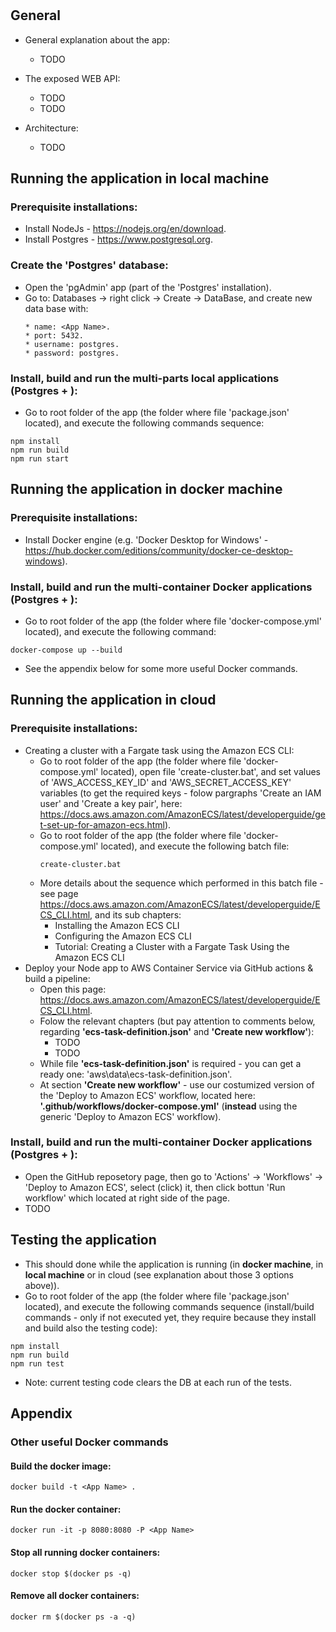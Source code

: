 # <App Name>

## General

* General explanation about the app:
    * TODO

* The exposed WEB API:
    * TODO
    * TODO 

* Architecture:
    * TODO

## Running the application in **local machine**

### Prerequisite installations:
* Install NodeJs - https://nodejs.org/en/download.
* Install Postgres - https://www.postgresql.org.

### Create the 'Postgres' database:
* Open the 'pgAdmin' app (part of the 'Postgres' installation).
* Go to: Databases -> right click -> Create -> DataBase, and create new data base with:
    ~~~
    * name: <App Name>.
    * port: 5432.
    * username: postgres.
    * password: postgres.
    ~~~

### Install, build and run the multi-parts local applications (Postgres + <App Name>):
* Go to root folder of the app (the folder where file 'package.json' located), and execute the following commands sequence:
~~~
npm install
npm run build
npm run start
~~~

## Running the application in **docker machine**

### Prerequisite installations:
* Install Docker engine (e.g. 'Docker Desktop for Windows' - https://hub.docker.com/editions/community/docker-ce-desktop-windows).

### Install, build and run the multi-container Docker applications (Postgres + <App Name>):
* Go to root folder of the app (the folder where file 'docker-compose.yml' located), and execute the following command:
~~~
docker-compose up --build
~~~
* See the appendix below for some more useful Docker commands.

## Running the application in **cloud**

### Prerequisite installations:
* Creating a cluster with a Fargate task using the Amazon ECS CLI:
    * Go to root folder of the app (the folder where file 'docker-compose.yml' located), open file 'create-cluster.bat', and set values of 'AWS_ACCESS_KEY_ID' and 'AWS_SECRET_ACCESS_KEY' variables (to get the required keys - folow pargraphs 'Create an IAM user' and 'Create a key pair', here: https://docs.aws.amazon.com/AmazonECS/latest/developerguide/get-set-up-for-amazon-ecs.html).
    * Go to root folder of the app (the folder where file 'docker-compose.yml' located), and execute the following batch file:
        ~~~
        create-cluster.bat
        ~~~
    * More details about the sequence which performed in this batch file - see page https://docs.aws.amazon.com/AmazonECS/latest/developerguide/ECS_CLI.html, and its sub chapters:
        * Installing the Amazon ECS CLI
        * Configuring the Amazon ECS CLI
        * Tutorial: Creating a Cluster with a Fargate Task Using the Amazon ECS CLI 
* Deploy your Node app to AWS Container Service via GitHub actions & build a pipeline:
    * Open this page: https://docs.aws.amazon.com/AmazonECS/latest/developerguide/ECS_CLI.html.
    * Folow the relevant chapters (but pay attention to comments below, regarding **'ecs-task-definition.json'** and **'Create new workflow'**):
        * TODO
        * TODO
    * While file **'ecs-task-definition.json'** is required - you can get a ready one: 'aws\data\ecs-task-definition.json'.
    * At section **'Create new workflow'** - use our costumized version of the 'Deploy to Amazon ECS' workflow, located here: **'.github/workflows/docker-compose.yml'** (**instead** using the generic 'Deploy to Amazon ECS' workflow).

### Install, build and run the multi-container Docker applications (Postgres + <App Name>):
* Open the GitHub reposetory page, then go to 'Actions' -> 'Workflows' -> 'Deploy to Amazon ECS', select (click) it, then click bottun 'Run workflow' which located at right side of the page.
* TODO 

## Testing the application
* This should done while the application is running (in **docker machine**, in **local machine** or in cloud (see explanation about those 3 options above)).
* Go to root folder of the app (the folder where file 'package.json' located), and execute the following commands sequence (install/build commands - only if not executed yet, they require because they install and build also the testing code):
~~~
npm install
npm run build
npm run test
~~~
* Note: current testing code clears the DB at each run of the tests.

## Appendix

### Other useful Docker commands

#### Build the <App Name> docker image:
~~~
docker build -t <App Name> .
~~~
#### Run the <App Name> docker container:
~~~
docker run -it -p 8080:8080 -P <App Name>
~~~
#### Stop all running docker containers:
~~~
docker stop $(docker ps -q)
~~~
#### Remove all docker containers:
~~~
docker rm $(docker ps -a -q)
~~~